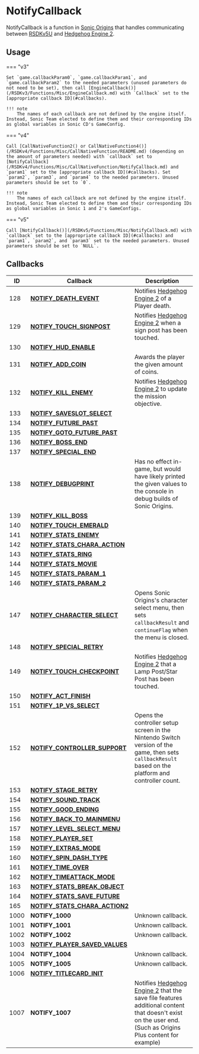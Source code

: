 # NotifyCallback

NotifyCallback is a function in [Sonic Origins](../../README.md) that handles communicating between [RSDKv5U](/RSDKv5/README.md) and [Hedgehog Engine 2](../../HedgehogEngine2.md).

## Usage
=== "v3"

    Set `game.callbackParam0`, `game.callbackParam1`, and `game.callbackParam2` to the needed parameters (unused parameters do not need to be set), then call [EngineCallback()](/RSDKv3/Functions/Misc/EngineCallback.md) with `Callback` set to the [appropriate callback ID](#callbacks).

    !!! note
        The names of each callback are not defined by the engine itself. Instead, Sonic Team elected to define them and their corresponding IDs as global variables in Sonic CD's GameConfig.

=== "v4"

    Call [CallNativeFunction2() or CallNativeFunction4()](/RSDKv4/Functions/Misc/CallNativeFunction/README.md) (depending on the amount of parameters needed) with `callback` set to [NotifyCallback](/RSDKv4/Functions/Misc/CallNativeFunction/NotifyCallback.md) and `param1` set to the [appropriate callback ID](#callbacks). Set `param2`, `param3`, and `param4` to the needed parameters. Unused parameters should be set to `0`.

    !!! note
        The names of each callback are not defined by the engine itself. Instead, Sonic Team elected to define them and their corresponding IDs as global variables in Sonic 1 and 2's GameConfigs.

=== "v5"

    Call [NotifyCallback()](/RSDKv5/Functions/Misc/NotifyCallback.md) with `callback` set to the [appropriate callback ID](#callbacks) and `param1`, `param2`, and `param3` set to the needed parameters. Unused parameters should be set to `NULL`.

## Callbacks
| ID   | Callback                                               | Description                                                                                                                                               |
| ---- | ------------------------------------------------------ | --------------------------------------------------------------------------------------------------------------------------------------------------------- |
| 128  | [**NOTIFY_DEATH_EVENT**](DeathEvent.md)                | Notifies [Hedgehog Engine 2](../../HedgehogEngine2.md) of a Player death.                                                                                 |
| 129  | [**NOTIFY_TOUCH_SIGNPOST**](TouchSignPost.md)          | Notifies [Hedgehog Engine 2](../../HedgehogEngine2.md) when a sign post has been touched.                                                                 |
| 130  | [**NOTIFY_HUD_ENABLE**](HUDEnable.md)                  |                                                                                                                                                           |
| 131  | [**NOTIFY_ADD_COIN**](AddCoin.md)                      | Awards the player the given amount of coins.                                                                                                              |
| 132  | [**NOTIFY_KILL_ENEMY**](KillEnemy.md)                  | Notifies [Hedgehog Engine 2](../../HedgehogEngine2.md) to update the mission objective.                                                                   |
| 133  | [**NOTIFY_SAVESLOT_SELECT**](SaveSlotSelect.md)        |                                                                                                                                                           |
| 134  | [**NOTIFY_FUTURE_PAST**](FuturePast.md)                |                                                                                                                                                           |
| 135  | [**NOTIFY_GOTO_FUTURE_PAST**](GotoFuturePast.md)       |                                                                                                                                                           |
| 136  | [**NOTIFY_BOSS_END**](BossEnd.md)                      |                                                                                                                                                           |
| 137  | [**NOTIFY_SPECIAL_END**](SpecialEnd.md)                |                                                                                                                                                           |
| 138  | [**NOTIFY_DEBUGPRINT**](DebugPrint.md)                 | Has no effect in-game, but would have likely printed the given values to the console in debug builds of Sonic Origins.                                    |
| 139  | [**NOTIFY_KILL_BOSS**](KillBoss.md)                    |                                                                                                                                                           |
| 140  | [**NOTIFY_TOUCH_EMERALD**](TouchEmerald.md)            |                                                                                                                                                           |
| 141  | [**NOTIFY_STATS_ENEMY**](StatsEnemy.md)                |                                                                                                                                                           |
| 142  | [**NOTIFY_STATS_CHARA_ACTION**](StatsCharaAction.md)   |                                                                                                                                                           |
| 143  | [**NOTIFY_STATS_RING**](StatsRing.md)                  |                                                                                                                                                           |
| 144  | [**NOTIFY_STATS_MOVIE**](StatsMovie.md)                |                                                                                                                                                           |
| 145  | [**NOTIFY_STATS_PARAM_1**](StatsParam1.md)             |                                                                                                                                                           |
| 146  | [**NOTIFY_STATS_PARAM_2**](StatsParam2.md)             |                                                                                                                                                           |
| 147  | [**NOTIFY_CHARACTER_SELECT**](CharacterSelect.md)      | Opens Sonic Origins's character select menu, then sets `callbackResult` and `continueFlag` when the menu is closed.                                       |
| 148  | [**NOTIFY_SPECIAL_RETRY**](SpecialRetry.md)            |                                                                                                                                                           |
| 149  | [**NOTIFY_TOUCH_CHECKPOINT**](TouchCheckpoint.md)      | Notifies [Hedgehog Engine 2](../../HedgehogEngine2.md) that a Lamp Post/Star Post has been touched.                                                       |
| 150  | [**NOTIFY_ACT_FINISH**](ActFinish.md)                  |                                                                                                                                                           |
| 151  | [**NOTIFY_1P_VS_SELECT**](1PVSSelect.md)               |                                                                                                                                                           |
| 152  | [**NOTIFY_CONTROLLER_SUPPORT**](ControllerSupport.md)  | Opens the controller setup screen in the Nintendo Switch version of the game, then sets `callbackResult` based on the platform and controller count.      |
| 153  | [**NOTIFY_STAGE_RETRY**](StageRetry.md)                |                                                                                                                                                           |
| 154  | [**NOTIFY_SOUND_TRACK**](SoundTrack.md)                |                                                                                                                                                           |
| 155  | [**NOTIFY_GOOD_ENDING**](GoodEnding.md)                |                                                                                                                                                           |
| 156  | [**NOTIFY_BACK_TO_MAINMENU**](BackToMainMenu.md)       |                                                                                                                                                           |
| 157  | [**NOTIFY_LEVEL_SELECT_MENU**](LevelSelectMenu.md)     |                                                                                                                                                           |
| 158  | [**NOTIFY_PLAYER_SET**](PlayerSet.md)                  |                                                                                                                                                           |
| 159  | [**NOTIFY_EXTRAS_MODE**](ExtrasMode.md)                |                                                                                                                                                           |
| 160  | [**NOTIFY_SPIN_DASH_TYPE**](SpindashType.md)           |                                                                                                                                                           |
| 161  | [**NOTIFY_TIME_OVER**](TimeOver.md)                    |                                                                                                                                                           |
| 162  | [**NOTIFY_TIMEATTACK_MODE**](TimeAttackMode.md)        |                                                                                                                                                           |
| 163  | [**NOTIFY_STATS_BREAK_OBJECT**](StatsBreakObject.md)   |                                                                                                                                                           |
| 164  | [**NOTIFY_STATS_SAVE_FUTURE**](StatsSaveFuture.md)     |                                                                                                                                                           |
| 165  | [**NOTIFY_STATS_CHARA_ACTION2**](StatsCharaAction2.md) |                                                                                                                                                           |
| 1000 | **NOTIFY_1000**                                        | Unknown callback.                                                                                                                                         |
| 1001 | **NOTIFY_1001**                                        | Unknown callback.                                                                                                                                         |
| 1002 | **NOTIFY_1002**                                        | Unknown callback.                                                                                                                                         |
| 1003 | [**NOTIFY_PLAYER_SAVED_VALUES**](PlayerSavedValues.md) |                                                                                                                                                           |
| 1004 | **NOTIFY_1004**                                        | Unknown callback.                                                                                                                                         |
| 1005 | **NOTIFY_1005**                                        | Unknown callback.                                                                                                                                         |
| 1006 | [**NOTIFY_TITLECARD_INIT**](TitleCardInit.md)          |                                                                                                                                                           |
| 1007 | **NOTIFY_1007**                                        | Notifies [Hedgehog Engine 2](../../HedgehogEngine2.md) that the save file features additional content that doesn't exist on the user end. (Such as Origins Plus content for example) |
